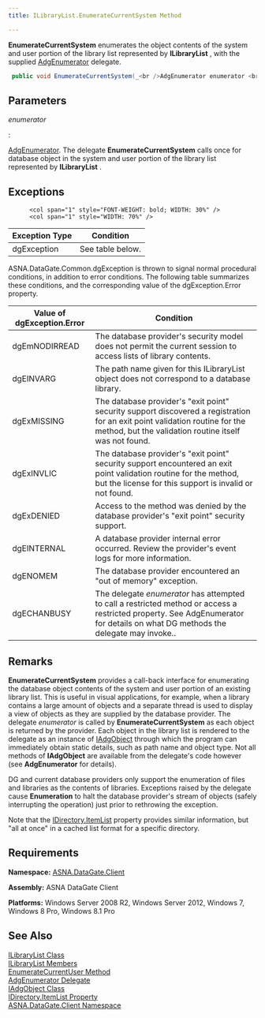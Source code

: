 ```yaml
---
title: ILibraryList.EnumerateCurrentSystem Method

---
```


**EnumerateCurrentSystem** enumerates the object contents of the system and user portion of the library list represented by **ILibraryList** , with the supplied [AdgEnumerator](adg-enumerator-delegate.html) delegate.

```cs
 public void EnumerateCurrentSystem(_<br />AdgEnumerator enumerator <br />);
```


## Parameters



 *enumerator* 

: 

[AdgEnumerator](adg-enumerator-delegate.html). The delegate **EnumerateCurrentSystem** calls once for database object in the system and user portion of the library list represented by **ILibraryList** .



## Exceptions


          <col span="1" style="FONT-WEIGHT: bold; WIDTH: 30%" />
          <col span="1" style="WIDTH: 70%" />

| Exception Type | Condition |
| ---- | ---- |
| dgException | See table below. |



ASNA.DataGate.Common.dgException is thrown to signal normal procedural conditions, in addition to error conditions. The following table summarizes these conditions, and the corresponding value of the dgException.Error property.

 <col span="1" style="FONT-WEIGHT: bold; WIDTH: 30%" /> <col span="1" style="WIDTH: 70%" />

| Value of dgException.Error | Condition |
| ---- | ---- |
| <p>dgEmNODIRREAD | The database provider's security model does not permit the current session to access lists of library contents. |
| dgEINVARG | The path name given for this ILibraryList object does not correspond to a database library. |
| dgExMISSING | The database provider's "exit point" security support discovered a registration for an exit point validation routine for the method, but the validation routine itself was not found. |
| dgExINVLIC | The database provider's "exit point" security support encountered an exit point validation routine for the method, but the license for this support is invalid or not found. |
| dgExDENIED | Access to the method was denied by the database provider's "exit point" security support. |
| dgEINTERNAL | A database provider internal error occurred. Review the provider's event logs for more information. |
| dgENOMEM | The database provider encountered an "out of memory" exception. |
| dgECHANBUSY | The delegate *enumerator* has attempted to call a restricted method or access a restricted property. See AdgEnumerator for details on what DG methods the delegate may invoke.. |



## Remarks

**EnumerateCurrentSystem** provides a call-back interface for enumerating the database object contents of the system and user portion of an existing library list. This is useful in visual applications, for example, when a library contains a large amount of objects and a separate thread is used to display a view of objects as they are supplied by the database provider. The delegate *enumerator* is called by **EnumerateCurrentSystem** as each object is returned by the provider. Each object in the library list is rendered to the delegate as an instance of [IAdgObject](iadg-object-class.html) through which the program can immediately obtain static details, such as path name and object type. Not all methods of **IAdgObject** are available from the delegate's code however (see **AdgEnumerator** for details).

DG and current database providers only support the enumeration of files and libraries as the contents of libraries. Exceptions raised by the delegate cause **Enumeration** to halt the database provider's stream of objects (safely interrupting the operation) just prior to rethrowing the exception.

Note that the [IDirectory.ItemList](idirectory-class-item-list-property.html) property provides similar information, but "all at once" in a cached list format for a specific directory.
## Requirements

<span> **Namespace:** [ASNA.DataGate.Client](datagate-client-namespace.html) </span> 

<span> **Assembly:** ASNA DataGate Client</span> 

<span> **Platforms:** Windows Server 2008 R2, Windows Server 2012, Windows 7, Windows 8 Pro, Windows 8.1 Pro</span> 
## See Also

[ILibraryList Class](ilibrary-list-class.html) <br /> [ ILibraryList Members](ilibrary-list-members.html) <br /> [ EnumerateCurrentUser Method](ilibrary-list-class-enumerate-current-user-method.html) <br /> [AdgEnumerator Delegate](adg-enumerator-delegate.html) <br /> [IAdgObject Class](iadg-object-class.html) <br /> [ IDirectory.ItemList Property](idirectory-class-item-list-property.html) <br /> [ASNA.DataGate.Client Namespace](datagate-client-namespace.html) 
